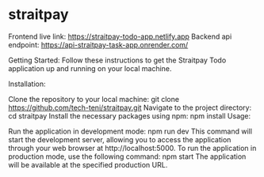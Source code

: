# straitpay
Frontend live link:  https://straitpay-todo-app.netlify.app 
Backend api endpoint: https://api-straitpay-task-app.onrender.com/


Getting Started: Follow these instructions to get the Straitpay Todo application up and running on your local machine.

Installation:

Clone the repository to your local machine: git clone https://github.com/tech-teni/straitpay.git
Navigate to the project directory: cd straitpay
Install the necessary packages using npm: npm install
Usage:

Run the application in development mode: npm run dev This command will start the development server, allowing you to access the application through your web browser at http://localhost:5000.
To run the application in production mode, use the following command: npm start The application will be available at the specified production URL.
